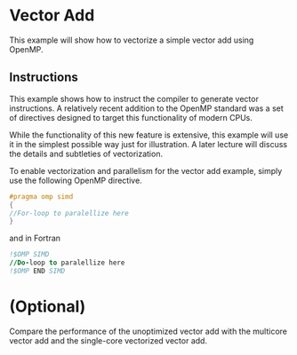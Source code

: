 # Vector Add

This example will show how to vectorize a simple vector add
using OpenMP.


## Instructions
This example shows how to instruct the compiler
to generate vector instructions. A relatively
recent addition to the OpenMP standard
was a set of directives designed to target
this functionality of modern CPUs.

While the functionality of this new feature 
is extensive, this example will use it in the
simplest possible way just for illustration. 
A later lecture will discuss the details and subtleties of
vectorization.

To enable vectorization and parallelism for the
vector add example, simply use the following
OpenMP directive.


```cpp
#pragma omp simd
{
//For-loop to paralellize here
}
```

and in Fortran

```fortran
!$OMP SIMD
//Do-loop to paralellize here
!$OMP END SIMD
```



# (Optional)
Compare the performance of the unoptimized vector add
with the multicore vector add and the single-core
vectorized vector add.
